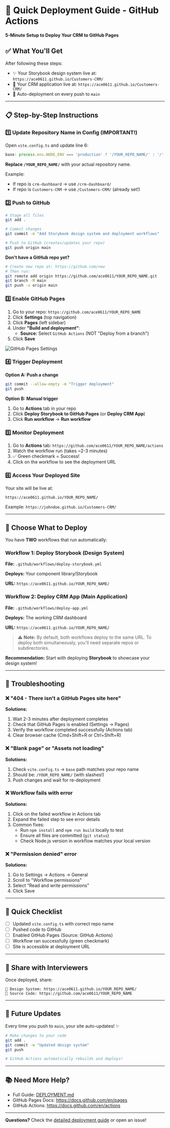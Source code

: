 # 🚀 Quick Deployment Guide - GitHub Actions

**5-Minute Setup to Deploy Your CRM to GitHub Pages**

## ✅ What You'll Get

After following these steps:
- ✨ Your Storybook design system live at: `https://ace0611.github.io/Customers-CRM/`
- 🚀 Your CRM application live at: `https://ace0611.github.io/Customers-CRM/`
- 🔄 Auto-deployment on every push to `main`

---

## 📋 Step-by-Step Instructions

### 1️⃣ Update Repository Name in Config (IMPORTANT!)

Open `vite.config.ts` and update line 6:

```typescript
base: process.env.NODE_ENV === 'production' ? '/YOUR_REPO_NAME/' : '/',
```

**Replace `/YOUR_REPO_NAME/`** with your actual repository name.

Example:
- If repo is `crm-dashboard` → use `/crm-dashboard/`
- If repo is `Customers-CRM` → use `/Customers-CRM/` (already set!)

### 2️⃣ Push to GitHub

```bash
# Stage all files
git add .

# Commit changes
git commit -m "Add Storybook design system and deployment workflows"

# Push to GitHub (creates/updates your repo)
git push origin main
```

**Don't have a GitHub repo yet?**
```bash
# Create new repo at: https://github.com/new
# Then run:
git remote add origin https://github.com/ace0611/YOUR_REPO_NAME.git
git branch -M main
git push -u origin main
```

### 3️⃣ Enable GitHub Pages

1. Go to your repo: `https://github.com/ace0611/YOUR_REPO_NAME`
2. Click **Settings** (top navigation)
3. Click **Pages** (left sidebar)
4. Under **"Build and deployment"**:
   - **Source:** Select `GitHub Actions` (NOT "Deploy from a branch")
5. Click **Save**

![GitHub Pages Settings](https://i.imgur.com/9Xz3kJY.png)

### 4️⃣ Trigger Deployment

**Option A: Push a change**
```bash
git commit --allow-empty -m "Trigger deployment"
git push
```

**Option B: Manual trigger**
1. Go to **Actions** tab in your repo
2. Click **Deploy Storybook to GitHub Pages** (or **Deploy CRM App**)
3. Click **Run workflow** → **Run workflow**

### 5️⃣ Monitor Deployment

1. Go to **Actions** tab: `https://github.com/ace0611/YOUR_REPO_NAME/actions`
2. Watch the workflow run (takes ~2-3 minutes)
3. ✅ Green checkmark = Success!
4. Click on the workflow to see the deployment URL

### 6️⃣ Access Your Deployed Site

Your site will be live at:
```
https://ace0611.github.io/YOUR_REPO_NAME/
```

Example: `https://johndoe.github.io/Customers-CRM/`

---

## 🎯 Choose What to Deploy

You have **TWO** workflows that run automatically:

### Workflow 1: Deploy Storybook (Design System)
**File:** `.github/workflows/deploy-storybook.yml`

**Deploys:** Your component library/Storybook

**URL:** `https://ace0611.github.io/YOUR_REPO_NAME/`

### Workflow 2: Deploy CRM App (Main Application)
**File:** `.github/workflows/deploy-app.yml`

**Deploys:** The working CRM dashboard

**URL:** `https://ace0611.github.io/YOUR_REPO_NAME/`

> ⚠️ **Note:** By default, both workflows deploy to the same URL. To deploy both simultaneously, you'll need separate repos or subdirectories.

**Recommendation:** Start with deploying **Storybook** to showcase your design system!

---

## 🔧 Troubleshooting

### ❌ "404 - There isn't a GitHub Pages site here"

**Solutions:**
1. Wait 2-3 minutes after deployment completes
2. Check that GitHub Pages is enabled (Settings → Pages)
3. Verify the workflow completed successfully (Actions tab)
4. Clear browser cache (Cmd+Shift+R or Ctrl+Shift+R)

### ❌ "Blank page" or "Assets not loading"

**Solutions:**
1. Check `vite.config.ts` → `base` path matches your repo name
2. Should be: `/YOUR_REPO_NAME/` (with slashes!)
3. Push changes and wait for re-deployment

### ❌ Workflow fails with error

**Solutions:**
1. Click on the failed workflow in Actions tab
2. Expand the failed step to see error details
3. Common fixes:
   - Run `npm install` and `npm run build` locally to test
   - Ensure all files are committed (`git status`)
   - Check Node.js version in workflow matches your local version

### ❌ "Permission denied" error

**Solutions:**
1. Go to Settings → Actions → General
2. Scroll to "Workflow permissions"
3. Select "Read and write permissions"
4. Click Save

---

## 📝 Quick Checklist

- [ ] Updated `vite.config.ts` with correct repo name
- [ ] Pushed code to GitHub
- [ ] Enabled GitHub Pages (Source: GitHub Actions)
- [ ] Workflow ran successfully (green checkmark)
- [ ] Site is accessible at deployment URL

---

## 🎉 Share with Interviewers

Once deployed, share:

```
🎨 Design System: https://ace0611.github.io/YOUR_REPO_NAME/
📖 Source Code: https://github.com/ace0611/YOUR_REPO_NAME
```

---

## 🔄 Future Updates

Every time you push to `main`, your site auto-updates! ✨

```bash
# Make changes to your code
git add .
git commit -m "Updated design system"
git push

# GitHub Actions automatically rebuilds and deploys!
```

---

## 📚 Need More Help?

- Full Guide: [DEPLOYMENT.md](./DEPLOYMENT.md)
- GitHub Pages Docs: https://docs.github.com/en/pages
- GitHub Actions: https://docs.github.com/en/actions

---

**Questions?** Check the [detailed deployment guide](./DEPLOYMENT.md) or open an issue!


